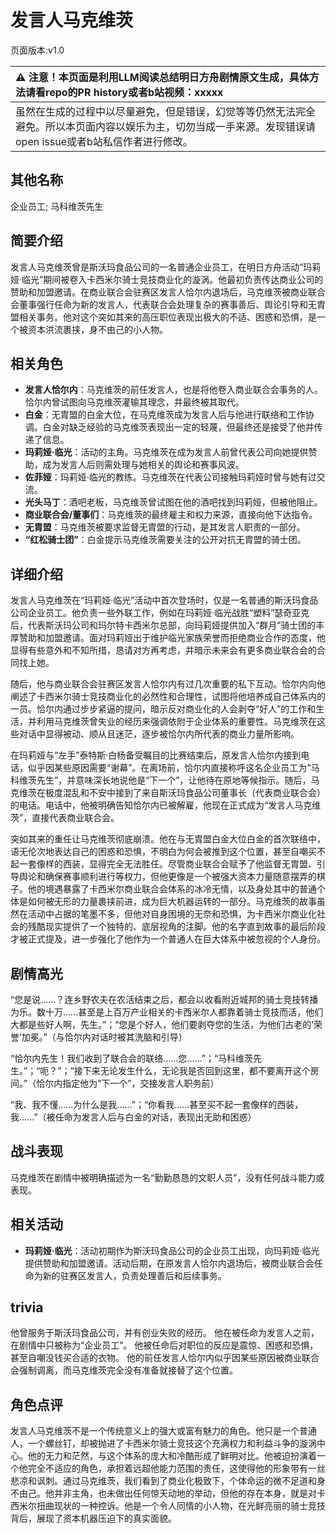# 发言人马克维茨
页面版本:v1.0
 

| :warning: 注意！本页面是利用LLM阅读总结明日方舟剧情原文生成，具体方法请看repo的PR history或者b站视频：xxxxx           |
|:----------------------------|
| 虽然在生成的过程中以尽量避免，但是错误，幻觉等等仍然无法完全避免。所以本页面内容以娱乐为主，切勿当成一手来源。发现错误请open issue或者b站私信作者进行修改。|



## 其他名称
企业员工; 马科维茨先生
## 简要介绍
发言人马克维茨曾是斯沃玛食品公司的一名普通企业员工，在明日方舟活动“玛莉娅·临光”期间被卷入卡西米尔骑士竞技商业化的漩涡。他最初负责传达商业公司的赞助和加盟邀请。在商业联合会驻赛区发言人恰尔内退场后，马克维茨被商业联合会董事强行任命为新的发言人，代表联合会处理复杂的赛事善后、舆论引导和无胄盟相关事务。他对这个突如其来的高压职位表现出极大的不适、困惑和恐惧，是一个被资本洪流裹挟，身不由己的小人物。
## 相关角色
-   **发言人恰尔内**：马克维茨的前任发言人，也是将他卷入商业联合会事务的人。恰尔内曾试图向马克维茨灌输其理念，并最终被其取代。
-   **白金**：无胄盟的白金大位，在马克维茨成为发言人后与他进行联络和工作协调。白金对缺乏经验的马克维茨表现出一定的轻蔑，但最终还是接受了他并传递了信息。
-   **玛莉娅·临光**：活动的主角。马克维茨在成为发言人前曾代表公司向她提供赞助，成为发言人后则需处理与她相关的舆论和赛事风波。
-   **佐菲娅**：玛莉娅·临光的教练。马克维茨在代表公司接触玛莉娅时曾与她有过交流。
-   **光头马丁**：酒吧老板，马克维茨曾试图在他的酒吧找到玛莉娅，但被他阻止。
-   **商业联合会/董事们**：马克维茨的最终雇主和权力来源，直接向他下达指令。
-   **无胄盟**：马克维茨被要求监督无胄盟的行动，是其发言人职责的一部分。
-   **“红松骑士团”**：白金提示马克维茨需要关注的公开对抗无胄盟的骑士团。
## 详细介绍
发言人马克维茨在“玛莉娅·临光”活动中首次登场时，仅是一名普通的斯沃玛食品公司企业员工。他负责一些外联工作，例如在玛莉娅·临光战胜“塑料”瑟奇亚克后，代表斯沃玛公司和玛尔特卡西米尔总部，向玛莉娅提供加入“群月”骑士团的丰厚赞助和加盟邀请。面对玛莉娅出于维护临光家族荣誉而拒绝商业合作的态度，他显得有些意外和不知所措，恳请对方再考虑，并暗示未来会有更多商业联合会的合同找上她。

随后，他与商业联合会驻赛区发言人恰尔内有过几次重要的私下互动。恰尔内向他阐述了卡西米尔骑士竞技商业化的必然性和合理性，试图将他培养成自己体系内的一员。恰尔内通过步步紧逼的提问，暗示反对商业化的人会剥夺“好人”的工作和生活，并利用马克维茨曾失业的经历来强调依附于企业体系的重要性。马克维茨在这些对话中显得被动、顺从且迷茫，逐步被恰尔内所代表的商业力量所影响。

在玛莉娅与“左手”泰特斯·白杨备受瞩目的比赛结束后，原发言人恰尔内接到电话，似乎因某些原因需要“谢幕”。在离场前，恰尔内直接称呼这名企业员工为“马科维茨先生”，并意味深长地说他是“下一个”，让他待在原地等候指示。随后，马克维茨在极度混乱和不安中接到了来自斯沃玛食品公司董事长（代表商业联合会）的电话。电话中，他被明确告知恰尔内已被解雇，他现在正式成为“发言人马克维茨”，直接代表商业联合会。

突如其来的重任让马克维茨彻底崩溃。他在与无胄盟白金大位白金的首次联络中，语无伦次地表达自己的困惑和恐惧，不明白为何会被推到这个位置，甚至自嘲买不起一套像样的西装，显得完全无法胜任。尽管商业联合会赋予了他监督无胄盟、引导舆论和确保赛事顺利进行等权力，但他更像是一个被强大资本力量随意摆弄的棋子。他的境遇暴露了卡西米尔商业联合会体系的冰冷无情，以及身处其中的普通个体是如何被无形的力量裹挟前进，成为巨大机器运转的一部分。马克维茨的故事虽然在活动中占据的笔墨不多，但他对自身困境的无奈和恐惧，为卡西米尔商业化社会的残酷现实提供了一个独特的、底层视角的注脚。他的名字直到故事的最后阶段才被正式提及，进一步强化了他作为一个普通人在巨大体系中被忽视的个人身份。
## 剧情高光
“您是说......？连乡野农夫在农活结束之后，都会以收看附近城邦的骑士竞技转播为乐。数十万......甚至是上百万产业相关的卡西米尔人都靠着骑士竞技而活，他们大都是些好人啊，先生。”；“您是个好人，他们要剥夺您的生活，为他们古老的‘荣誉’加冕。”（与恰尔内对话时被其洗脑和引导）

“恰尔内先生！我们收到了联合会的联络......您......”；“马科维茨先生。”；“呃？”；“接下来无论发生什么，无论我是否回到这里，都不要离开这个房间。”（恰尔内指定他为“下一个”，交接发言人职务前）

“我、我不懂......为什么是我......”；“你看我......甚至买不起一套像样的西装，我......”（被任命为发言人后与白金的对话，表现出无助和困惑）
## 战斗表现
马克维茨在剧情中被明确描述为一名“勤勤恳恳的文职人员”，没有任何战斗能力或表现。
## 相关活动
-   **玛莉娅·临光**：活动初期作为斯沃玛食品公司的企业员工出现，向玛莉娅·临光提供赞助和加盟邀请。活动后期，在原发言人恰尔内退场后，被商业联合会任命为新的驻赛区发言人，负责处理善后和后续事务。
## trivia
他曾服务于斯沃玛食品公司，并有创业失败的经历。
他在被任命为发言人之前，在剧情中只被称为“企业员工”。
他被任命后对职位的反应是震惊、困惑和恐惧，甚至自嘲没钱买合适的衣物。
他的前任发言人恰尔内似乎因某些原因被商业联合会强制调离，而马克维茨完全没有准备就接替了这个位置。
## 角色点评
发言人马克维茨不是一个传统意义上的强大或富有魅力的角色。他只是一个普通人，一个螺丝钉，却被抛进了卡西米尔骑士竞技这个充满权力和利益斗争的漩涡中心。他的无力和茫然，与这个体系的庞大和冷酷形成了鲜明对比。他被迫扮演着一个他完全不适应的角色，承担着远超他能力范围的责任，这使得他的形象带有一丝悲凉和讽刺。通过马克维茨，我们看到了商业化极致下，个体命运的微不足道和身不由己。他并非主角，也未做出任何惊天动地的举动，但他的存在本身，就是对卡西米尔扭曲现状的一种控诉。他是一个令人同情的小人物，在光鲜亮丽的骑士竞技背后，展现了资本机器压迫下的真实面貌。